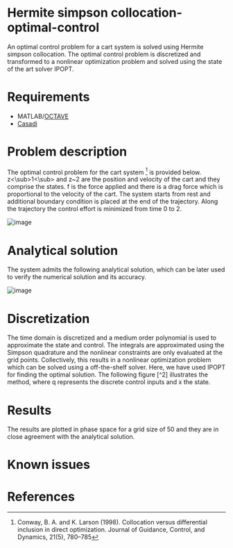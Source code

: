 # **Hermite simpson collocation-optimal-control**

An optimal control problem for a cart system is solved using Hermite simpson collocation. The optimal control problem is discretized and transformed to a nonlinear optimization problem and solved using the state of the art solver IPOPT.

# Requirements
- MATLAB/[OCTAVE](https://octave.org/)
- [Casadi](https://web.casadi.org/)

# Problem description

The optimal control problem for the cart system [^1] is provided below. z<\sub>1<\sub> and z~2 are the position and velocity of the cart and they comprise the states. f is the force applied and there is a drag force which is proportional to the velocity of the cart. The system starts from rest and additional boundary condition is placed at the end of the trajectory. Along the trajectory the control effort is minimized from time 0 to 2.

![image](https://user-images.githubusercontent.com/16457676/236567436-9d87b891-e74f-4299-802c-a394693c1f60.png)

# Analytical solution

The system admits the following analytical solution, which can be later used to verify the numerical solution and its accuracy.

![image](https://user-images.githubusercontent.com/16457676/236629178-b6da4837-b1d8-454d-9ec4-2d67fb1abeba.png)

# Discretization

The time domain is discretized and a medium order polynomial is used to approximate the state and control. The integrals are approximated using the Simpson quadrature and the nonlinear constraints are only evaluated at the grid points. Collectively, this results in a nonlinear optimization problem which can be solved using a off-the-shelf solver. Here, we have used IPOPT for finding the optimal solution. The following figure [^2] illustrates the method, where q represents the discrete control inputs and x the state.




# Results

The results are plotted in phase space for a grid size of 50 and they are in close agreement with the analytical solution.




# Known issues


# References

[^1]: Conway, B. A. and K. Larson (1998). Collocation versus differential inclusion in direct optimization. Journal of Guidance, Control, and Dynamics, 21(5), 780–785
